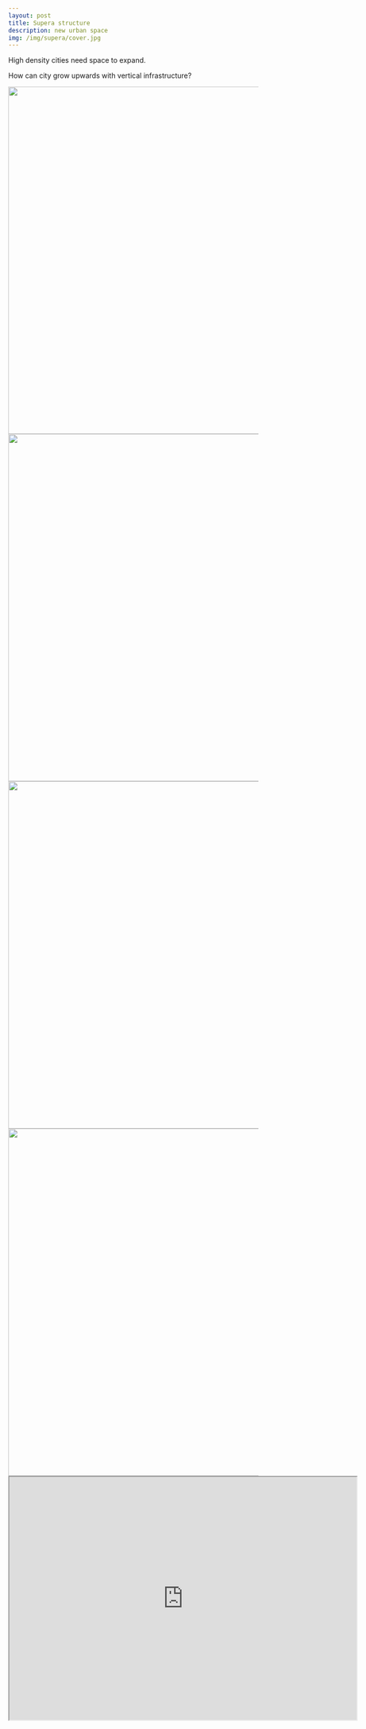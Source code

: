 ```yaml
---
layout: post
title: Supera structure 
description: new urban space
img: /img/supera/cover.jpg
---
```


High density cities need space to expand. 

How can city grow upwards with vertical infrastructure? 

<img src="{{ site.baseurl }}/img/supera/1.png" width="700">

<img src="{{ site.baseurl }}/img/supera/2.jpg" width="700">
<img src="{{ site.baseurl }}/img/supera/3.jpg" width="700">
<img src="{{ site.baseurl }}/img/supera/4.jpg" width="700">

<iframe width="700" height="490" src="https://www.youtube.com/embed/9nSnEqGGGS8">
</iframe>